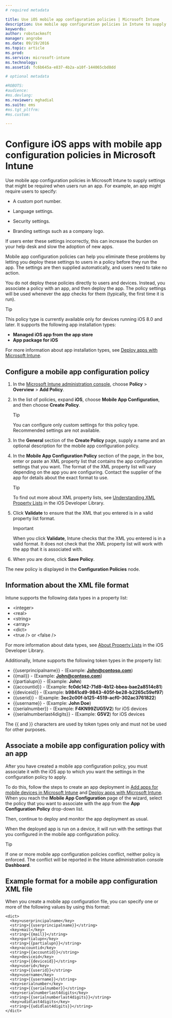 ```yaml
---
# required metadata

title: Use iOS mobile app configuration policies | Microsoft Intune
description: Use mobile app configuration policies in Intune to supply settings that might be required when users run an iOS app.
keywords:
author: robstackmsft
manager: angrobe
ms.date: 09/19/2016
ms.topic: article
ms.prod:
ms.service: microsoft-intune
ms.technology:
ms.assetid: fc6b645a-e837-4b2a-a10f-144065cbd8dd

# optional metadata

#ROBOTS:
#audience:
#ms.devlang:
ms.reviewer: mghadial
ms.suite: ems
#ms.tgt_pltfrm:
#ms.custom:

---
```


# Configure iOS apps with mobile app configuration policies in Microsoft Intune
Use mobile app configuration policies in Microsoft Intune to supply settings that might be required when users run an app. For example, an app might require users to specify:

-   A custom port number.

-   Language settings.

-   Security settings.

-   Branding settings such as a company logo.

If users enter these settings incorrectly, this can increase the burden on your help desk and slow the adoption of new apps.

Mobile app configuration policies can help you eliminate these problems by letting you deploy these settings to users in a policy before they run the app. The settings are then supplied automatically, and users need to take no action.

You do not deploy these policies directly to users and devices. Instead, you associate a policy with an app, and then deploy the app. The policy settings will be used whenever the app checks for them (typically, the first time it is run).

> [!TIP]
> This policy type is currently available only for devices running iOS 8.0 and later. It supports the following app installation types:
>
> -   **Managed iOS app from the app store**
> -   **App package for iOS**
>
> For more information about app installation types, see [Deploy apps with Microsoft Intune](deploy-apps.md).

## Configure a mobile app configuration policy

1.  In the [Microsoft Intune administration console](https://manage.microsoft.com), choose **Policy** &gt; **Overview** &gt; **Add Policy**.

2.  In the list of policies, expand **iOS**, choose **Mobile App Configuration**, and then choose **Create Policy**.

    > [!TIP]
    > You can configure only custom settings for this policy type. Recommended settings are not available.

3.  In the **General** section of the **Create Policy** page, supply a name and an optional description for the mobile app configuration policy.

4.  In the **Mobile App Configuration Policy** section of the page, in the box, enter or paste an  XML property list that contains the app configuration settings that you want. The format of the XML property list will vary depending on the app you are configuring. Contact the supplier of the app for details about the exact format to use.

	> [!TIP]
	> To find out more about XML property lists, see [Understanding XML Property Lists](https://developer.apple.com/library/ios/documentation/Cocoa/Conceptual/PropertyLists/UnderstandXMLPlist/UnderstandXMLPlist.html) in the iOS Developer Library.

5.  Click **Validate** to ensure that the XML that you entered is in a valid property list format.

    > [!IMPORTANT]
    > When you click **Validate**, Intune checks that the XML you entered is in a valid format. It does not check that the XML property list will work with the app that it is associated with.

6.  When you are done, click **Save Policy**.

The new policy is displayed in the **Configuration Policies** node.

## Information about the XML file format

Intune supports the following data types in a property list:
	
- &lt;integer&gt;
- &lt;real&gt;
- &lt;string&gt;
- &lt;array&gt;
- &lt;dict&gt;
- &lt;true /&gt; or &lt;false /&gt;
	 
For more information about data types, see [About Property Lists](https://developer.apple.com/library/ios/documentation/Cocoa/Conceptual/PropertyLists/AboutPropertyLists/AboutPropertyLists.html) in the iOS Developer Library.

Additionally, Intune supports the following token types in the property list:
- \{\{userprincipalname\}\} - (Example: **John@contoso.com**)
- \{\{mail\}\} - (Example: **John@contoso.com**)
- \{\{partialupn\}\} - (Example: **John**)
- \{\{accountid\}\} - (Example: **fc0dc142-71d8-4b12-bbea-bae2a8514c81**)
- \{\{deviceid\}\} - (Example: **b9841cd9-9843-405f-be28-b2265c59ef97**)
- \{\{userid\}\} - (Example: **3ec2c00f-b125-4519-acf0-302ac3761822**)
- \{\{username\}\} - (Example: **John Doe**)
- \{\{serialnumber\}\} - (Example: **F4KN99ZUG5V2**) for iOS devices
- \{\{serialnumberlast4digits\}\} - (Example: **G5V2**) for iOS devices
	
The \{\{ and \}\} characters are used by token types only and must not be used for other purposes.

## Associate a mobile app configuration policy with an app
After you have created a mobile app configuration policy, you must associate it with the iOS app to which you want the settings in the configuration policy to apply.

To do this, follow the steps to create an app deployment in [Add apps for mobile devices in Microsoft Intune](add-apps-for-mobile-devices-in-microsoft-intune.md) and [Deploy apps with Microsoft Intune](deploy-apps-in-microsoft-intune.md). When you reach the **Mobile App Configuration** page of the wizard, select the policy that you want to associate with the app from the **App Configuration Policy** drop-down list.

Then, continue to deploy and monitor the app deployment as usual.

When the deployed app is run on a device, it will run with the settings that you configured in the mobile app configuration policy.

> [!TIP]
> If one or more mobile app configuration policies conflict, neither policy is enforced. The conflict will be reported in the Intune administration console **Dashboard**.

## Example format for a mobile app configuration XML file

When you create a mobile app configuration file, you can specify one or more of the following values by using this format:

```
<dict>
  <key>userprincipalname</key>
  <string>{{userprincipalname}}</string>
  <key>mail</key>
  <string>{{mail}}</string>
  <key>partialupn</key>
  <string>{{partialupn}}</string>
  <key>accountid</key>
  <string>{{accountid}}</string>
  <key>deviceid</key>
  <string>{{deviceid}}</string>
  <key>userid</key>
  <string>{{userid}}</string>
  <key>username</key>
  <string>{{username}}</string>
  <key>serialnumber</key>
  <string>{{serialnumber}}</string>
  <key>serialnumberlast4digits</key>
  <string>{{serialnumberlast4digits}}</string>
  <key>udidlast4digits</key>
  <string>{{udidlast4digits}}</string>
</dict>

```
